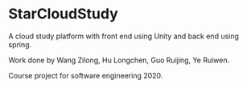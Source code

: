 # StarCloudStudy

A cloud study platform with front end using Unity and back end using spring.

Work done by Wang Zilong, Hu Longchen, Guo Ruijing, Ye Ruiwen.

Course project for software engineering 2020.
